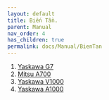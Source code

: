 ```yaml
---
layout: default
title: Biến Tần.
parent: Manual
nav_order: 4
has_children: true
permalink: docs/Manual/BienTan
---
```


1. [Yaskawa G7](/manual/BienTan/YaskawaG7.pdf)
2. [Mitsu A700](/manual/BienTan/MitsuA700.pdf)
3. [Yaskawa V1000](/manual/BienTan/V1000.pdf)
4. [Yaskawa A1000](/manual/BienTan/A1000.pdf)